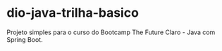 # dio-java-trilha-basico
Projeto simples para o curso do Bootcamp The Future  Claro - Java com Spring Boot.
